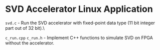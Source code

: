 SVD Accelerator Linux Application
=================================

`svd.c` - Run the SVD accelerator with fixed-point data type (11 bit integer part out of 32 bit).\\

`c_run.cpp` `c_run.h` - Implement C++ functions to simulate SVD on FPGA without the accelerator.
